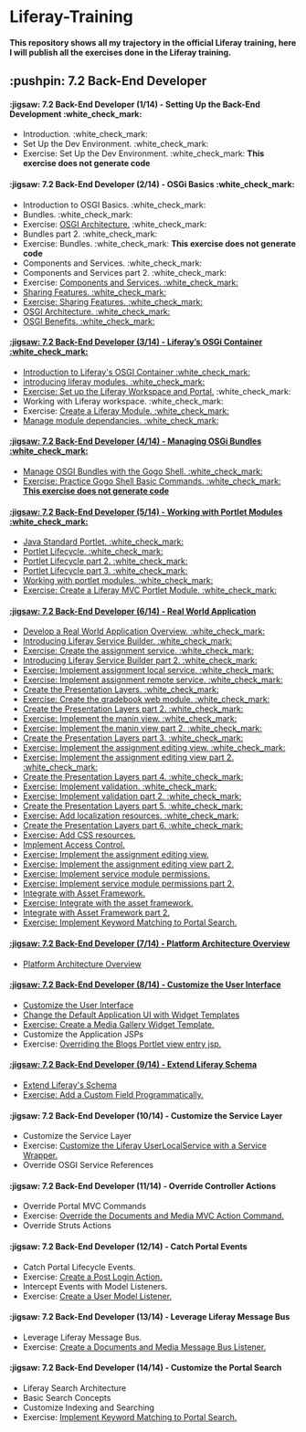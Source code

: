 # Liferay-Training
#### This repository shows all my trajectory in the official Liferay training, here I will publish all the exercises done in the Liferay training.
<div>
   <h2>:pushpin: 7.2 Back-End Developer</h2>
   <div>
      <h4>:jigsaw:  7.2 Back-End Developer (1/14) - Setting Up the Back-End Development :white_check_mark:</h4>
      <ul>
         <li>Introduction. :white_check_mark:</li>
         <li>Set Up the Dev Environment. :white_check_mark:</li>
         <li>Exercise: Set Up the Dev Environment. :white_check_mark: <strong>This exercise does not generate code</strong></li>
      </ul>
   </div>
   <div>
      <h4>:jigsaw:  7.2 Back-End Developer (2/14) - OSGi Basics :white_check_mark:</h4>
      <ul>
         <li>Introduction to OSGI Basics. :white_check_mark:</li>
         <li>Bundles. :white_check_mark:</li>
         <li>Exercise: <a href="https://github.com/JesusRuescas/Liferay-Training/tree/main/hello-osgi">OSGI Architecture.</a> :white_check_mark: </li>
         <li>Bundles part 2. :white_check_mark:</li>
         <li>Exercise: Bundles. :white_check_mark: <strong>This exercise does not generate code</strong></li>
         <li>Components and Services. :white_check_mark:</li>
         <li>Components and Services part 2. :white_check_mark:</li>
         <li>Exercise: <a href="https://github.com/JesusRuescas/Liferay-Training/tree/main/osgi-service">Components and Services. :white_check_mark:</li>
         <li>Sharing Features. :white_check_mark:</li>
         <li>Exercise: <a href="https://github.com/JesusRuescas/Liferay-Training/tree/main/clock-impl">Sharing Features. :white_check_mark:</li>
         <li>OSGI Architecture. :white_check_mark:</li>
         <li>OSGI Benefits. :white_check_mark:</li>
      </ul>
   </div>
   <div>
      <h4>:jigsaw:  7.2 Back-End Developer (3/14) - Liferay’s OSGi Container :white_check_mark:</h4>
      <ul>
         <li>Introduction to Liferay's OSGI Container :white_check_mark:</li>
         <li>introducing liferay modules. :white_check_mark:</li>
         <li>Exercise: <a href="https://github.com/JesusRuescas/Liferay-Training/tree/main/training-workspace">Set up the Liferay Workspace and Portal.</a> :white_check_mark:</li>
         <li>Working with Liferay workspace. :white_check_mark:</li>
         <li>Exercise: <a href="https://github.com/JesusRuescas/Liferay-Training/tree/main/training-workspace/modules">Create a Liferay Module. :white_check_mark:</li>
         <li>Manage module dependancies. :white_check_mark:</li>
      </ul>
   </div>
   <div>
      <h4>:jigsaw:  7.2 Back-End Developer (4/14) - Managing OSGi Bundles :white_check_mark:</h4>
     <ul>
         <li>Manage OSGI Bundles with the Gogo Shell. :white_check_mark:</li>
         <li>Exercise: Practice Gogo Shell Basic Commands. :white_check_mark: <strong>This exercise does not generate code</strong></li> 
      </ul>
   </div>
    <div>
      <h4>:jigsaw:  7.2 Back-End Developer (5/14) - Working with Portlet Modules :white_check_mark:</h4>
      <ul>
         <li>Java Standard Portlet. :white_check_mark:</li>
         <li>Portlet Lifecycle. :white_check_mark:</li>
         <li>Portlet Lifecycle part 2. :white_check_mark:</li>
         <li>Portlet Lifecycle part 3. :white_check_mark:</li>
         <li>Working with portlet modules. :white_check_mark:</li>
         <li>Exercise: <a href="https://github.com/JesusRuescas/Liferay-Training/tree/main/training-workspace/modules/mvc-portlet-module">Create a Liferay MVC Portlet Module. :white_check_mark:</li>
      </ul>
   </div>
   <div>
      <h4>:jigsaw:  7.2 Back-End Developer (6/14) - Real World Application</h4>
      <ul>
         <li>Develop a Real World Application Overview. :white_check_mark:</li>
         <li>Introducing Liferay Service Builder. :white_check_mark:</li>
         <li>Exercise: <a href="https://github.com/JesusRuescas/Liferay-Training/tree/main/training-workspace/modules/gradebook">Create the assignment service. :white_check_mark:</li>
         <li>Introducing Liferay Service Builder part 2. :white_check_mark:</li>
         <li>Exercise: <a href="https://github.com/JesusRuescas/Liferay-Training/tree/main/training-workspace/modules/gradebook">Implement assignment local service. :white_check_mark:</li>
         <li>Exercise: <a href="https://github.com/JesusRuescas/Liferay-Training/tree/main/training-workspace/modules/gradebook">Implement assignment remote service. :white_check_mark:</li>
         <li>Create the Presentation Layers. :white_check_mark:</li>
         <li>Exercise: <a href="https://github.com/JesusRuescas/Liferay-Training/tree/main/training-workspace/modules/gradebook/gradebook-web">Create the gradebook web module. :white_check_mark:</li>
         <li>Create the Presentation Layers part 2. :white_check_mark:</li>
         <li>Exercise: <a href="https://github.com/JesusRuescas/Liferay-Training/tree/main/training-workspace/modules/gradebook/gradebook-web/src/main/resources/META-INF/resources">Implement the manin view. :white_check_mark:</li>
         <li>Exercise: <a href="https://github.com/JesusRuescas/Liferay-Training/tree/main/training-workspace/modules/gradebook/gradebook-web/src/main/java/com/liferay/training/gradebook/web">Implement the manin view part 2. :white_check_mark:</li>
         <li>Create the Presentation Layers part 3. :white_check_mark:</li>
         <li>Exercise: <a href="https://github.com/JesusRuescas/Liferay-Training/blob/main/training-workspace/modules/gradebook/gradebook-web/src/main/java/com/liferay/training/gradebook/web/portlet/action/EditAssignmentMVCRenderCommand.java">Implement the assignment editing view. :white_check_mark:</li>
         <li>Exercise: <a href="https://github.com/JesusRuescas/Liferay-Training/blob/main/training-workspace/modules/gradebook/gradebook-web/src/main/java/com/liferay/training/gradebook/web/portlet/action/EditAssignmentMVCActionCommand.java">Implement the assignment editing view part 2. :white_check_mark:</li>
         <li>Create the Presentation Layers part 4. :white_check_mark:</li>
         <li>Exercise: <a href="https://github.com/JesusRuescas/Liferay-Training/blob/main/training-workspace/modules/gradebook/gradebook-api/src/main/java/com/liferay/training/gradebook/validator/AssignmentValidator.java">Implement validation. :white_check_mark:</li>
         <li>Exercise: <a href="">Implement validation part 2. :white_check_mark:</li>
         <li>Create the Presentation Layers part 5. :white_check_mark:</li>
         <li>Exercise: <a href="https://github.com/JesusRuescas/Liferay-Training/blob/main/training-workspace/modules/gradebook/gradebook-web/src/main/resources/content/Language.properties">Add localization resources. :white_check_mark:</li>
         <li>Create the Presentation Layers part 6. :white_check_mark:</li>
         <li>Exercise: <a href="">Add CSS resources.</li>
         <li>Implement Access Control.</li>
         <li>Exercise: <a href="">Implement the assignment editing view.</li>
         <li>Exercise: <a href="">Implement the assignment editing view part 2.</li>
         <li>Exercise: <a href="">Implement service module permissions.</li>
         <li>Exercise: <a href="">Implement service module permissions part 2.</li>
         <li>Integrate with Asset Framework.</li>
         <li>Exercise: <a href="">Integrate with the asset framework.</li>
         <li>Integrate with Asset Framework part 2.</li>
         <li>Exercise: <a href="">Implement Keyword Matching to Portal Search.</li>
      </ul>
   </div>
       <div>
      <h4>:jigsaw:  7.2 Back-End Developer (7/14) - Platform Architecture Overview</h4>
      <ul>
         <li>Platform Architecture Overview</li>
      </ul>
   </div>
 <div>
      <h4>:jigsaw:  7.2 Back-End Developer (8/14) - Customize the User Interface</h4>
      <ul>
         <li>Customize the User Interface</li>
         <li>Change the Default Application UI with Widget Templates</li>
         <li>Exercise: <a href="">Create a Media Gallery Widget Template.</a></li>
         <li>Customize the Application JSPs</li>
         <li>Exercise: <a href="">Overriding the Blogs Portlet view entry jsp.</li>
      </ul>
   </div>
   <div>
      <h4>:jigsaw:  7.2 Back-End Developer (9/14) - Extend Liferay Schema</h4>
      <ul>
         <li>Extend Liferay's Schema</li>
         <li>Exercise: <a href="">Add a Custom Field Programmatically.</a></li>
      </ul>
   </div>
   <div>
      <h4>:jigsaw:  7.2 Back-End Developer (10/14) - Customize the Service Layer</h4>
      <ul>
         <li>Customize the Service Layer</li>
         <li>Exercise: <a href="">Customize the Liferay UserLocalService with a Service Wrapper.</a></li>
         <li>Override OSGI Service References</li>
      </ul>
   </div>
   <div>
      <h4>:jigsaw:  7.2 Back-End Developer (11/14) - Override Controller Actions</h4>
      <ul>
         <li>Override Portal MVC Commands</li>
         <li>Exercise: <a href="">Override the Documents and Media MVC Action Command.</a></li>
         <li>Override Struts Actions</li>
      </ul>
   </div>
   <div>
      <h4>:jigsaw:  7.2 Back-End Developer (12/14) - Catch Portal Events</h4>
      <ul>
         <li>Catch Portal Lifecycle Events.</li>
         <li>Exercise: <a href="">Create a Post Login Action.</a></li>
         <li>Intercept Events with Model Listeners.</li>
         <li>Exercise: <a href="">Create a User Model Listener.</a></li>
      </ul>
   </div>
   <div>
      <h4>:jigsaw:  7.2 Back-End Developer (13/14) - Leverage Liferay Message Bus</h4>
      <ul>
         <li>Leverage Liferay Message Bus.</li>
         <li>Exercise: <a href="">Create a Documents and Media Message Bus Listener.</a></li>
      </ul>
   </div>
    <div>
      <h4>:jigsaw:  7.2 Back-End Developer (14/14) - Customize the Portal Search</h4>
      <ul>
         <li>Liferay Search Architecture</li>
         <li>Basic Search Concepts</li>
         <liBasic Search Concepts</li>
         <li>Customize Indexing and Searching</li>
         <li>Exercise: <a href="">Implement Keyword Matching to Portal Search.</a></li>
      </ul>
   </div>
</div>

